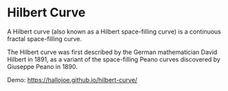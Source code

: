 # Hilbert Curve

A Hilbert curve (also known as a Hilbert space-filling curve) is a continuous fractal space-filling curve.

The Hilbert curve was first described by the German mathematician David Hilbert in 1891, as a variant of the space-filling Peano curves discovered by Giuseppe Peano in 1890.

Demo: https://hallojoe.github.io/hilbert-curve/